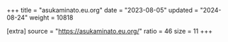 +++
title = "asukaminato.eu.org"
date = "2023-08-05"
updated = "2024-08-24"
weight = 10818

[extra]
source = "https://asukaminato.eu.org/"
ratio = 46
size = 11
+++
